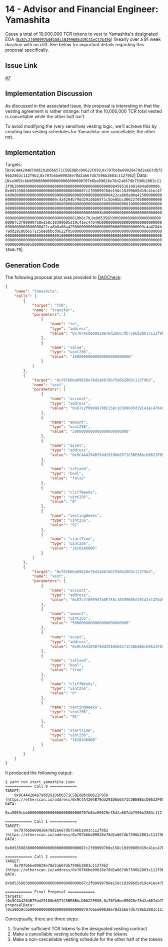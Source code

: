 # 14 - Advisor and Financial Engineer: Yamashita
Cause a total of 10,000,000 TCR tokens to vest to Yamashita's designated EOA ([`0x87c2f090997b0E158c10399605d19C41eC47b49b`](https://etherscan.io/address/0x87c2f090997b0E158c10399605d19C41eC47b49b)) linearly over a 91 week duration with no cliff. See below for important details regarding this proposal specifically.

## Issue Link
[#7](https://github.com/tracer-protocol/proposals/issues/7)

## Implementation Discussion
As discussed in the associated issue, this proposal is interesting in that the vesting agreement is rather strange: half of the 10,000,000 TCR total vested is cancellable while the other half isn't.

To avoid modifying the (very sensitive) vesting logic, we'll achieve this by creating two vesting schedules for Yamashita: one cancellable; the other not.

## Implementation
Targets: [`0x9C4A4204B79dd291D6b6571C5BE8BbcD0622F050`,`0x707b6be09028e78d2a667db7596b2803c112f9b2`,`0x707b6be09028e78d2a667db7596b2803c112f9b2`]
Data: [`0xa9059cbb000000000000000000000000707b6be09028e78d2a667db7596b2803c112f9b2000000000000000000000000000000000000000000084595161401484a000000`,`0x0d53588300000000000000000000000087c2f090997b0e158c10399605d19c41ec47b49b0000000000000000000000000000000000000000000422ca8b0a00a4250000000000000000000000000000009c4a4204b79dd291d6b6571c5be8bbcd0622f05000000000000000000000000000000000000000000000000000000000000000010000000000000000000000000000000000000000000000000000000000000000000000000000000000000000000000000000000000000000000000000000005b00000000000000000000000000000000000000000000000000000000610b8c70`,`0x0d53588300000000000000000000000087c2f090997b0e158c10399605d19c41ec47b49b0000000000000000000000000000000000000000000422ca8b0a00a4250000000000000000000000000000009c4a4204b79dd291d6b6571c5be8bbcd0622f05000000000000000000000000000000000000000000000000000000000000000010000000000000000000000000000000000000000000000000000000000000000000000000000000000000000000000000000000000000000000000000000005b00000000000000000000000000000000000000000000000000000000610b8c70`]

## Generation Code
The following proposal plan was provided to [DAOCheck](https://github.com/mycelium-ethereum/daocheck):

```json
{
    "name": "Yamashita",
    "calls": [
        {
            "target": "TCR",
            "name": "transfer",
            "parameters": [
                {
                    "name": "to",
                    "type": "address",
                    "value": "0x707b6be09028e78d2a667db7596b2803c112f9b2"
                },
                {
                    "name": "value",
                    "type": "uint256",
                    "value": "10000000000000000000000000"
                }
            ]
        },
        {
            "target": "0x707b6be09028e78d2a667db7596b2803c112f9b2",
            "name": "vest",
            "parameters": [
                {
                    "name": "account",
                    "type": "address",
                    "value": "0x87c2f090997b0E158c10399605d19C41eC47b49b"
                },
                {
                    "name": "amount",
                    "type": "uint256",
                    "value": "5000000000000000000000000"
                },
                {
                    "name": "asset",
                    "type": "address",
                    "value": "0x9C4A4204B79dd291D6b6571C5BE8BbcD0622F050"
                },
                {
                    "name": "isFixed",
                    "type": "bool",
                    "value": "false"
                },
                {
                    "name": "cliffWeeks",
                    "type": "uint256",
                    "value": "0"
                },
                {
                    "name": "vestingWeeks",
                    "type": "uint256",
                    "value": "91"
                },
                {
                    "name": "startTime",
                    "type": "uint256",
                    "value": "1628146800"
                }
            ]
        },
        {
            "target": "0x707b6be09028e78d2a667db7596b2803c112f9b2",
            "name": "vest",
            "parameters": [
                {
                    "name": "account",
                    "type": "address",
                    "value": "0x87c2f090997b0E158c10399605d19C41eC47b49b"
                },
                {
                    "name": "amount",
                    "type": "uint256",
                    "value": "5000000000000000000000000"
                },
                {
                    "name": "asset",
                    "type": "address",
                    "value": "0x9C4A4204B79dd291D6b6571C5BE8BbcD0622F050"
                },
                {
                    "name": "isFixed",
                    "type": "bool",
                    "value": "true"
                },
                {
                    "name": "cliffWeeks",
                    "type": "uint256",
                    "value": "0"
                },
                {
                    "name": "vestingWeeks",
                    "type": "uint256",
                    "value": "91"
                },
                {
                    "name": "startTime",
                    "type": "uint256",
                    "value": "1628146800"
                }
            ]
        }
    ]
}
```

It produced the following output:

```
$ yarn run start yamashita.json
============ Call 0 ============
TARGET:
    0x9C4A4204B79dd291D6b6571C5BE8BbcD0622F050 (https://etherscan.io/address/0x9C4A4204B79dd291D6b6571C5BE8BbcD0622F050)
DATA:
    0xa9059cbb000000000000000000000000707b6be09028e78d2a667db7596b2803c112f9b2000000000000000000000000000000000000000000084595161401484a000000

============ Call 1 ============
TARGET:
    0x707b6be09028e78d2a667db7596b2803c112f9b2 (https://etherscan.io/address/0x707b6be09028e78d2a667db7596b2803c112f9b2)
DATA:
    0x0d53588300000000000000000000000087c2f090997b0e158c10399605d19c41ec47b49b0000000000000000000000000000000000000000000422ca8b0a00a4250000000000000000000000000000009c4a4204b79dd291d6b6571c5be8bbcd0622f05000000000000000000000000000000000000000000000000000000000000000010000000000000000000000000000000000000000000000000000000000000000000000000000000000000000000000000000000000000000000000000000005b00000000000000000000000000000000000000000000000000000000610b8c70

============ Call 2 ============
TARGET:
    0x707b6be09028e78d2a667db7596b2803c112f9b2 (https://etherscan.io/address/0x707b6be09028e78d2a667db7596b2803c112f9b2)
DATA:
    0x0d53588300000000000000000000000087c2f090997b0e158c10399605d19c41ec47b49b0000000000000000000000000000000000000000000422ca8b0a00a4250000000000000000000000000000009c4a4204b79dd291d6b6571c5be8bbcd0622f05000000000000000000000000000000000000000000000000000000000000000010000000000000000000000000000000000000000000000000000000000000000000000000000000000000000000000000000000000000000000000000000005b00000000000000000000000000000000000000000000000000000000610b8c70

============ Final Proposal ============
targets: [0x9C4A4204B79dd291D6b6571C5BE8BbcD0622F050,0x707b6be09028e78d2a667db7596b2803c112f9b2,0x707b6be09028e78d2a667db7596b2803c112f9b2]
proposalData: [0xa9059cbb000000000000000000000000707b6be09028e78d2a667db7596b2803c112f9b2000000000000000000000000000000000000000000084595161401484a000000,0x0d53588300000000000000000000000087c2f090997b0e158c10399605d19c41ec47b49b0000000000000000000000000000000000000000000422ca8b0a00a4250000000000000000000000000000009c4a4204b79dd291d6b6571c5be8bbcd0622f05000000000000000000000000000000000000000000000000000000000000000010000000000000000000000000000000000000000000000000000000000000000000000000000000000000000000000000000000000000000000000000000005b00000000000000000000000000000000000000000000000000000000610b8c70,0x0d53588300000000000000000000000087c2f090997b0e158c10399605d19c41ec47b49b0000000000000000000000000000000000000000000422ca8b0a00a4250000000000000000000000000000009c4a4204b79dd291d6b6571c5be8bbcd0622f05000000000000000000000000000000000000000000000000000000000000000010000000000000000000000000000000000000000000000000000000000000000000000000000000000000000000000000000000000000000000000000000005b00000000000000000000000000000000000000000000000000000000610b8c70]
```

Conceptually, there are three steps:

 1. Transfer sufficient TCR tokens to the designated vesting contract
 2. Make a cancellable vesting schedule for half the tokens
 3. Make a non-cancellable vesting schedule for the other half of the tokens

